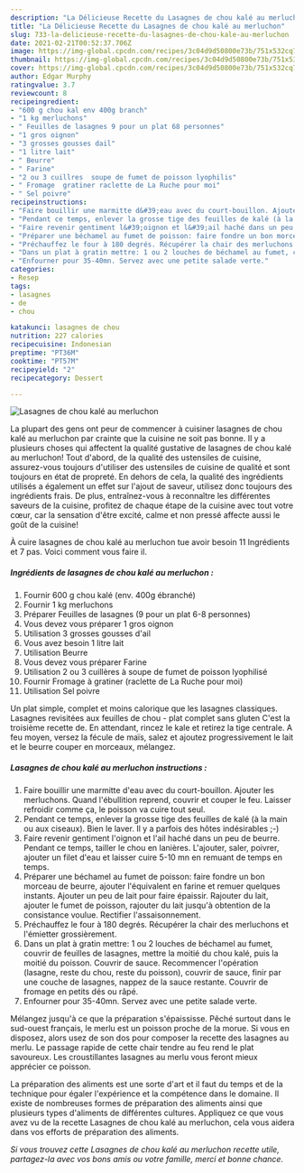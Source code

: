 ```yaml
---
description: "La Délicieuse Recette du Lasagnes de chou kalé au merluchon"
title: "La Délicieuse Recette du Lasagnes de chou kalé au merluchon"
slug: 733-la-delicieuse-recette-du-lasagnes-de-chou-kale-au-merluchon
date: 2021-02-21T00:52:37.706Z
image: https://img-global.cpcdn.com/recipes/3c04d9d50800e73b/751x532cq70/lasagnes-de-chou-kale-au-merluchon-photo-principale-de-la-recette.jpg
thumbnail: https://img-global.cpcdn.com/recipes/3c04d9d50800e73b/751x532cq70/lasagnes-de-chou-kale-au-merluchon-photo-principale-de-la-recette.jpg
cover: https://img-global.cpcdn.com/recipes/3c04d9d50800e73b/751x532cq70/lasagnes-de-chou-kale-au-merluchon-photo-principale-de-la-recette.jpg
author: Edgar Murphy
ratingvalue: 3.7
reviewcount: 8
recipeingredient:
- "600 g chou kal env 400g branch"
- "1 kg merluchons"
- " Feuilles de lasagnes 9 pour un plat 68 personnes"
- "1 gros oignon"
- "3 grosses gousses dail"
- "1 litre lait"
- " Beurre"
- " Farine"
- "2 ou 3 cuillres  soupe de fumet de poisson lyophilis"
- " Fromage  gratiner raclette de La Ruche pour moi"
- " Sel poivre"
recipeinstructions:
- "Faire bouillir une marmitte d&#39;eau avec du court-bouillon. Ajouter les merluchons. Quand l&#39;ébullition reprend, couvrir et couper le feu. Laisser refroidir comme ça, le poisson va cuire tout seul."
- "Pendant ce temps, enlever la grosse tige des feuilles de kalé (à la main ou aux ciseaux). Bien le laver. Il y a parfois des hôtes indésirables ;-)"
- "Faire revenir gentiment l&#39;oignon et l&#39;ail haché dans un peu de beurre. Pendant ce temps, tailler le chou en lanières. L&#39;ajouter, saler, poivrer, ajouter un filet d&#39;eau et laisser cuire 5-10 mn en remuant de temps en temps."
- "Préparer une béchamel au fumet de poisson: faire fondre un bon morceau de beurre, ajouter l&#39;équivalent en farine et remuer quelques instants. Ajouter un peu de lait pour faire épaissir. Rajouter du lait, ajouter le fumet de poisson, rajouter du lait jusqu&#39;à obtention de la consistance voulue. Rectifier l&#39;assaisonnement."
- "Préchauffez le four à 180 degrés. Récupérer la chair des merluchons et l&#39;émietter grossièrement."
- "Dans un plat à gratin mettre: 1 ou 2 louches de béchamel au fumet, couvrir de feuilles de lasagnes, mettre la moitié du chou kalé, puis la moitié du poisson. Couvrir de sauce. Recommencer l&#39;opération (lasagne, reste du chou, reste du poisson), couvrir de sauce, finir par une couche de lasagnes, nappez de la sauce restante. Couvrir de fromage en petits dés ou râpé."
- "Enfourner pour 35-40mn. Servez avec une petite salade verte."
categories:
- Resep
tags:
- lasagnes
- de
- chou

katakunci: lasagnes de chou 
nutrition: 227 calories
recipecuisine: Indonesian
preptime: "PT36M"
cooktime: "PT57M"
recipeyield: "2"
recipecategory: Dessert

---
```



![Lasagnes de chou kalé au merluchon](https://img-global.cpcdn.com/recipes/3c04d9d50800e73b/751x532cq70/lasagnes-de-chou-kale-au-merluchon-photo-principale-de-la-recette.jpg)

La plupart des gens ont peur de commencer à cuisiner lasagnes de chou kalé au merluchon par crainte que la cuisine ne soit pas bonne. Il y a plusieurs choses qui affectent la qualité gustative de lasagnes de chou kalé au merluchon! Tout d'abord, de la qualité des ustensiles de cuisine, assurez-vous toujours d'utiliser des ustensiles de cuisine de qualité et sont toujours en état de propreté. En dehors de cela, la qualité des ingrédients utilisés a également un effet sur l'ajout de saveur, utilisez donc toujours des ingrédients frais. De plus, entraînez-vous à reconnaître les différentes saveurs de la cuisine, profitez de chaque étape de la cuisine avec tout votre cœur, car la sensation d'être excité, calme et non pressé affecte aussi le goût de la cuisine!

<!--inarticleads1-->

À cuire lasagnes de chou kalé au merluchon tue avoir besoin 11 Ingrédients et 7 pas. Voici comment vous faire il.

##### Ingrédients de lasagnes de chou kalé au merluchon :

1. Fournir 600 g chou kalé (env. 400g ébranché)
1. Fournir 1 kg merluchons
1. Préparer  Feuilles de lasagnes (9 pour un plat 6-8 personnes)
1. Vous devez vous préparer 1 gros oignon
1. Utilisation 3 grosses gousses d&#39;ail
1. Vous avez besoin 1 litre lait
1. Utilisation  Beurre
1. Vous devez vous préparer  Farine
1. Utilisation 2 ou 3 cuillères à soupe de fumet de poisson lyophilisé
1. Fournir  Fromage à gratiner (raclette de La Ruche pour moi)
1. Utilisation  Sel poivre


Un plat simple, complet et moins calorique que les lasagnes classiques. Lasagnes revisitées aux feuilles de chou - plat complet sans gluten C&#39;est la troisième recette de. En attendant, rincez le kale et retirez la tige centrale. A feu moyen, versez la fécule de maïs, salez et ajoutez progressivement le lait et le beurre couper en morceaux, mélangez. 

<!--inarticleads2-->

##### Lasagnes de chou kalé au merluchon instructions :

1. Faire bouillir une marmitte d&#39;eau avec du court-bouillon. Ajouter les merluchons. Quand l&#39;ébullition reprend, couvrir et couper le feu. Laisser refroidir comme ça, le poisson va cuire tout seul.
1. Pendant ce temps, enlever la grosse tige des feuilles de kalé (à la main ou aux ciseaux). Bien le laver. Il y a parfois des hôtes indésirables ;-)
1. Faire revenir gentiment l&#39;oignon et l&#39;ail haché dans un peu de beurre. Pendant ce temps, tailler le chou en lanières. L&#39;ajouter, saler, poivrer, ajouter un filet d&#39;eau et laisser cuire 5-10 mn en remuant de temps en temps.
1. Préparer une béchamel au fumet de poisson: faire fondre un bon morceau de beurre, ajouter l&#39;équivalent en farine et remuer quelques instants. Ajouter un peu de lait pour faire épaissir. Rajouter du lait, ajouter le fumet de poisson, rajouter du lait jusqu&#39;à obtention de la consistance voulue. Rectifier l&#39;assaisonnement.
1. Préchauffez le four à 180 degrés. Récupérer la chair des merluchons et l&#39;émietter grossièrement.
1. Dans un plat à gratin mettre: 1 ou 2 louches de béchamel au fumet, couvrir de feuilles de lasagnes, mettre la moitié du chou kalé, puis la moitié du poisson. Couvrir de sauce. Recommencer l&#39;opération (lasagne, reste du chou, reste du poisson), couvrir de sauce, finir par une couche de lasagnes, nappez de la sauce restante. Couvrir de fromage en petits dés ou râpé.
1. Enfourner pour 35-40mn. Servez avec une petite salade verte.


Mélangez jusqu&#39;à ce que la préparation s&#39;épaississe. Pêché surtout dans le sud-ouest français, le merlu est un poisson proche de la morue. Si vous en disposez, alors usez de son dos pour composer la recette des lasagnes au merlu. Le passage rapide de cette chair tendre au feu rend le plat savoureux. Les croustillantes lasagnes au merlu vous feront mieux apprécier ce poisson. 

<!--inarticleads1-->

<p>
La préparation des aliments est une sorte d'art et il faut du temps et de la technique pour égaler l'expérience et la compétence dans le domaine. Il existe de nombreuses formes de préparation des aliments ainsi que plusieurs types d'aliments de différentes cultures. Appliquez ce que vous avez vu de la recette Lasagnes de chou kalé au merluchon, cela vous aidera dans vos efforts de préparation des aliments.
</p>

<p>
<i>Si vous trouvez cette Lasagnes de chou kalé au merluchon recette utile, partagez-la avec vos bons amis ou votre famille, merci et bonne chance.</i>
</p>
